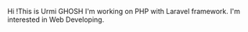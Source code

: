 Hi !This is Urmi GHOSH
I'm working on PHP with Laravel framework.
I'm interested in Web Developing.

  


